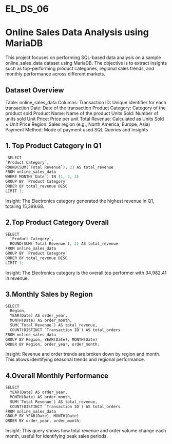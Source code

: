 # EL_DS_06
# Online Sales Data Analysis using MariaDB
This project focuses on performing SQL-based data analysis on a sample online_sales_data dataset using MariaDB. The objective is to extract insights such as top-performing product categories, regional sales trends, and monthly performance across different markets.

## Dataset Overview
Table: online_sales_data
Columns:
Transaction ID: Unique identifier for each transaction
Date: Date of the transaction
Product Category: Category of the product sold
Product Name: Name of the product
Units Sold: Number of units sold
Unit Price: Price per unit
Total Revenue: Calculated as Units Sold × Unit Price
Region: Sales region (e.g., North America, Europe, Asia)
Payment Method: Mode of payment used
SQL Queries and Insights
## 1. Top Product Category in Q1
  ```python 
   SELECT
  `Product Category`,
 ROUND(SUM(`Total Revenue`), 2) AS total_revenue
  FROM online_sales_data
WHERE MONTH(`Date`) IN (1, 2, 3)
GROUP BY `Product Category`
ORDER BY total_revenue DESC
LIMIT 1;
```
Insight: The Electronics category generated the highest revenue in Q1, totaling 15,399.68.


## 2.Top Product Category Overall
```python
SELECT
  `Product Category`,
  ROUND(SUM(`Total Revenue`), 2) AS total_revenue
FROM online_sales_data
GROUP BY `Product Category`
ORDER BY total_revenue DESC
LIMIT 1;
```
Insight: The Electronics category is the overall top performer with 34,982.41 in revenue.

## 3.Monthly Sales by Region
```python
SELECT
  Region,
  YEAR(Date) AS order_year,
  MONTH(Date) AS order_month,
  SUM(`Total Revenue`) AS total_revenue,
  COUNT(DISTINCT `Transaction ID`) AS total_orders
FROM online_sales_data
GROUP BY Region, YEAR(Date), MONTH(Date)
ORDER BY Region, order_year, order_month;
```
Insight: Revenue and order trends are broken down by region and month. This allows identifying seasonal trends and regional performance.

## 4.Overall Monthly Performance
```python
SELECT
  YEAR(Date) AS order_year,
  MONTH(Date) AS order_month,
  SUM(`Total Revenue`) AS total_revenue,
  COUNT(DISTINCT `Transaction ID`) AS total_orders
FROM online_sales_data
GROUP BY YEAR(Date), MONTH(Date)
ORDER BY order_year, order_month;
```
Insight: This query shows how total revenue and order volume change each month, useful for identifying peak sales periods.



